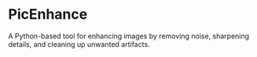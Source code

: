 # PicEnhance
A Python-based tool for enhancing images by removing noise, sharpening details, and cleaning up unwanted artifacts.

